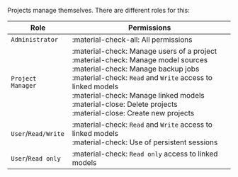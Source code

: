 Projects manage themselves. There are different roles for this:

| Role                  | Permissions                          |
| --------------------- | ------------------------------------ |
| `Administrator`       | :material-check-all: All permissions  |
| `Project Manager`     | :material-check: Manage users of a project <br> :material-check: Manage model sources <br> :material-check: Manage backup jobs <br> :material-check: `Read` and `Write` access to linked models <br> :material-check: Manage linked models <br> :material-close: Delete projects <br> :material-close: Create new projects |
| `User`/`Read/Write`   | :material-check: `Read` and `Write` access to linked models <br> :material-check: Use of persistent sessions |
| `User`/`Read only`    | :material-check: `Read only` access to linked models |
